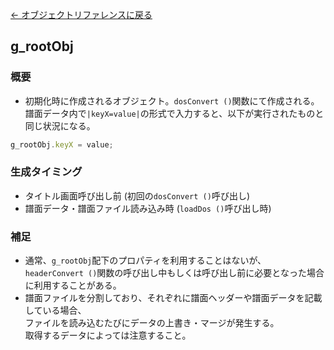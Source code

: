 [← オブジェクトリファレンスに戻る](ObjectReferenceIndex.html)  

## g_rootObj

### 概要
- 初期化時に作成されるオブジェクト。`dosConvert ()`関数にて作成される。  
譜面データ内で`|keyX=value|`の形式で入力すると、以下が実行されたものと同じ状況になる。
```javascript
g_rootObj.keyX = value;
```

### 生成タイミング
- タイトル画面呼び出し前 (初回の`dosConvert ()`呼び出し)
- 譜面データ・譜面ファイル読み込み時 (`loadDos ()`呼び出し時)

### 補足
- 通常、`g_rootObj`配下のプロパティを利用することはないが、  
`headerConvert ()`関数の呼び出し中もしくは呼び出し前に必要となった場合に利用することがある。  
- 譜面ファイルを分割しており、それぞれに譜面ヘッダーや譜面データを記載している場合、  
ファイルを読み込むたびにデータの上書き・マージが発生する。  
取得するデータによっては注意すること。